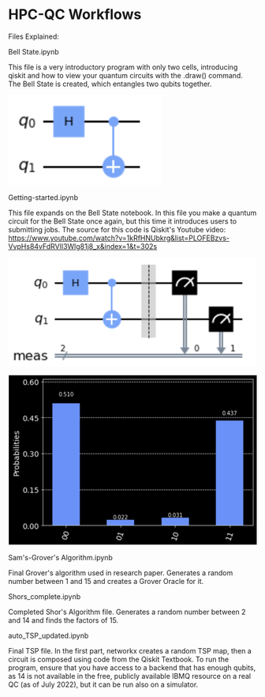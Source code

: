 # HPC-QC Workflows

Files Explained:

Bell State.ipynb

This file is a very introductory program with only two cells, introducing qiskit and how to view your quantum circuits with the .draw() command. The Bell State is created, which entangles two qubits together. 

![Bell State output](/Images/bell-state-example.png)

Getting-started.ipynb

This file expands on the Bell State notebook. In this file you make a quantum circuit for the Bell State once again, but this time it introduces users to submitting jobs. The source for this code is Qiskit's Youtube video: https://www.youtube.com/watch?v=1kRfHNUbkrg&list=PLOFEBzvs-VvpHs84vFdRVIl3Wlg81j8_x&index=1&t=302s

![Full Bell State](/Images/full-bell-state.png)

![Results](/Images/bell-state-results.png)

Sam's-Grover's Algorithm.ipynb

Final Grover's algorithm used in research paper. Generates a random number between 1 and 15 and creates a Grover Oracle for it.  

Shors_complete.ipynb 

Completed Shor's Algorithm file. Generates a random number between 2 and 14 and finds the factors of 15. 

auto_TSP_updated.ipynb 

Final TSP file. In the first part, networkx creates a random TSP map, then a circuit is composed using code from the Qiskit Textbook. To run the program, ensure that you have access to a backend that has enough qubits, as 14 is not available in the free, publicly available IBMQ resource on a real QC (as of July 2022), but it can be run also on a simulator. 
